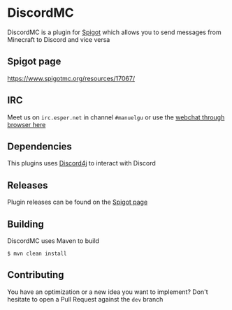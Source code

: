 # DiscordMC
DiscordMC is a plugin for [Spigot](https://spigotmc.org) which allows you to send messages from Minecraft to Discord and vice versa

## Spigot page
https://www.spigotmc.org/resources/17067/

## IRC
Meet us on `irc.esper.net` in channel `#manuelgu` or use the [webchat through browser here](http://webchat.esper.net/?nick=&channels=manuelgu)

## Dependencies
This plugins uses [Discord4j](https://github.com/austinv11/Discord4J) to interact with Discord

## Releases
Plugin releases can be found on the [Spigot page](https://www.spigotmc.org/resources/17067/updates)

## Building
DiscordMC uses Maven to build
```
$ mvn clean install
```

## Contributing
You have an optimization or a new idea you want to implement? Don't hesitate to open a Pull Request against the `dev` branch

